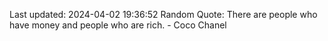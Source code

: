 Last updated: 2024-04-02 19:36:52
Random Quote: There are people who have money and people who are rich. - Coco Chanel